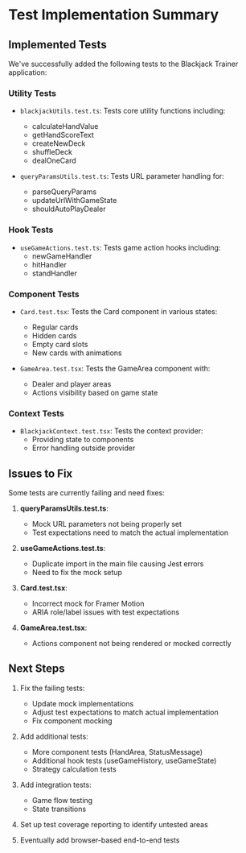 # Test Implementation Summary

## Implemented Tests

We've successfully added the following tests to the Blackjack Trainer application:

### Utility Tests
- `blackjackUtils.test.ts`: Tests core utility functions including:
  - calculateHandValue
  - getHandScoreText
  - createNewDeck
  - shuffleDeck
  - dealOneCard

- `queryParamsUtils.test.ts`: Tests URL parameter handling for:
  - parseQueryParams
  - updateUrlWithGameState
  - shouldAutoPlayDealer

### Hook Tests
- `useGameActions.test.ts`: Tests game action hooks including:
  - newGameHandler
  - hitHandler
  - standHandler

### Component Tests
- `Card.test.tsx`: Tests the Card component in various states:
  - Regular cards
  - Hidden cards
  - Empty card slots
  - New cards with animations

- `GameArea.test.tsx`: Tests the GameArea component with:
  - Dealer and player areas
  - Actions visibility based on game state

### Context Tests
- `BlackjackContext.test.tsx`: Tests the context provider:
  - Providing state to components
  - Error handling outside provider

## Issues to Fix

Some tests are currently failing and need fixes:

1. **queryParamsUtils.test.ts**:
   - Mock URL parameters not being properly set
   - Test expectations need to match the actual implementation

2. **useGameActions.test.ts**:
   - Duplicate import in the main file causing Jest errors
   - Need to fix the mock setup

3. **Card.test.tsx**:
   - Incorrect mock for Framer Motion
   - ARIA role/label issues with test expectations

4. **GameArea.test.tsx**:
   - Actions component not being rendered or mocked correctly

## Next Steps

1. Fix the failing tests:
   - Update mock implementations
   - Adjust test expectations to match actual implementation
   - Fix component mocking

2. Add additional tests:
   - More component tests (HandArea, StatusMessage)
   - Additional hook tests (useGameHistory, useGameState)
   - Strategy calculation tests

3. Add integration tests:
   - Game flow testing
   - State transitions

4. Set up test coverage reporting to identify untested areas

5. Eventually add browser-based end-to-end tests
